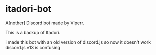 # itadori-bot
A[nother] Discord bot made by Viperr.

This is a backup of Itadori.

i made this bot with an old version of discord.js so now it doesn't work
discord.js v13 is confusing
